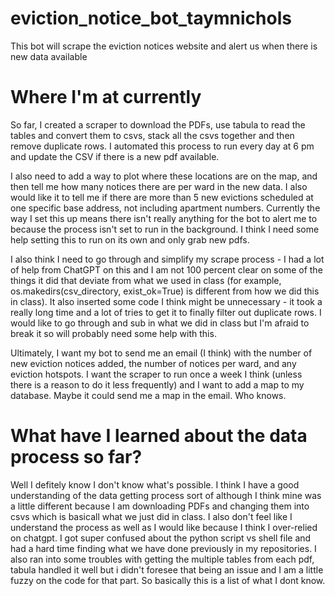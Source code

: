 # eviction_notice_bot_taymnichols
This bot will scrape the eviction notices website and alert us when there is new data available

# Where I'm at currently
So far, I created a scraper to download the PDFs, use tabula to read the tables and convert them to csvs, stack all the csvs together and then remove duplicate rows. I automated this process to run every day at 6 pm and update the CSV if there is a new pdf available.

I also need to add a way to plot where these locations are on the map, and then tell me how many notices there are per ward in the new data. I also would like it to tell me if there are more than 5 new evictions scheduled at one specific base address, not including apartment numbers. Currently the way I set this up means there isn't really anything for the bot to alert me to because the process isn't set to run in the background. I think I need some help setting this to run on its own and only grab new pdfs.

I also think I need to go through and simplify my scrape process - I had a lot of help from ChatGPT on this and I am not 100 percent clear on some of the things it did that deviate from what we used in class (for example, os.makedirs(csv_directory, exist_ok=True) is different from how we did this in class). It also inserted some code I think might be unnecessary - it took a really long time and a lot of tries to get it to finally filter out duplicate rows. I would like to go through and sub in what we did in class but I'm afraid to break it so will probably need some help with this.

Ultimately, I want my bot to send me an email (I think) with the number of new eviction notices added, the number of notices per ward, and any eviction hotspots. I want the scraper to run once a week I think (unless there is a reason to do it less frequently) and I want to add a map to my database. Maybe it could send me a map in the email. Who knows.

# What have I learned about the data process so far?
Well I defitely know I don't know what's possible. I think I have a good understanding of the data getting process sort of although I think mine was a little different because I am downloading PDFs and changing them into csvs which is basicall what we just did in class. I also don't feel like I understand the process as well as I would like because I think I over-relied on chatgpt. I got super confused about the python script vs shell file and had a hard time finding what we have done previously in my repositories. I also ran into some troubles with getting the multiple tables from each pdf, tabula handled it well but i didn't foresee that being an issue and I am a little fuzzy on the code for that part. So basically this is a list of what I dont know.